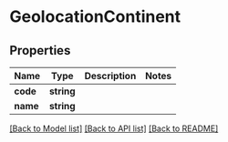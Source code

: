 # GeolocationContinent

## Properties
Name | Type | Description | Notes
------------ | ------------- | ------------- | -------------
**code** | **string** |  | 
**name** | **string** |  | 

[[Back to Model list]](../../README.md#documentation-for-models) [[Back to API list]](../../README.md#documentation-for-api-endpoints) [[Back to README]](../../README.md)

